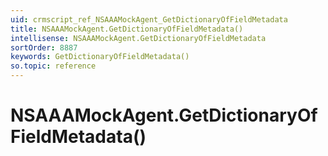 ```yaml
---
uid: crmscript_ref_NSAAAMockAgent_GetDictionaryOfFieldMetadata
title: NSAAAMockAgent.GetDictionaryOfFieldMetadata()
intellisense: NSAAAMockAgent.GetDictionaryOfFieldMetadata
sortOrder: 8887
keywords: GetDictionaryOfFieldMetadata()
so.topic: reference
---
```


# NSAAAMockAgent.GetDictionaryOfFieldMetadata()

